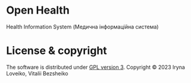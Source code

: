 # Open Health
Health Information System (Медична інформаційна система)
# License & copyright 
The software is distributed under [GPL version 3](https://www.gnu.org/licenses/gpl-3.0.en.html). Copyright &copy; 2023 Iryna Loveiko, Vitalii Bezsheiko
